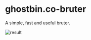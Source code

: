 # ghostbin.co-bruter
A simple, fast and useful bruter.

![result](https://github.com/coats1337/ghostbin.co-bruter/blob/master/results.gif?raw=true)
